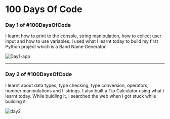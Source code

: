 # 100 Days Of Code

### Day 1 of #100DaysOfCode
I learnt how to print to the console, string manipulation, how to collect user input and how to use variables.
I used what I learnt today to build my first Python project which is a Band Name Generator.

![Day1-app](https://github.com/trevorcj/100DaysOfCode/assets/127045055/15f3d524-6bd0-4bbe-8125-f3ef9e11b69f)

---

### Day 2 of #100DaysOfCode
I learnt about data types, type checking, type conversion, operators, number manipulations and f-strings. 
I also built a Tip Calculator using what i learnt today. While buidling it, I searched the web when i got stuck while building it

![day2](https://github.com/trevorcj/100DaysOfCode/assets/127045055/3e925844-f9cc-4c1a-917e-cb196aeebb25)

